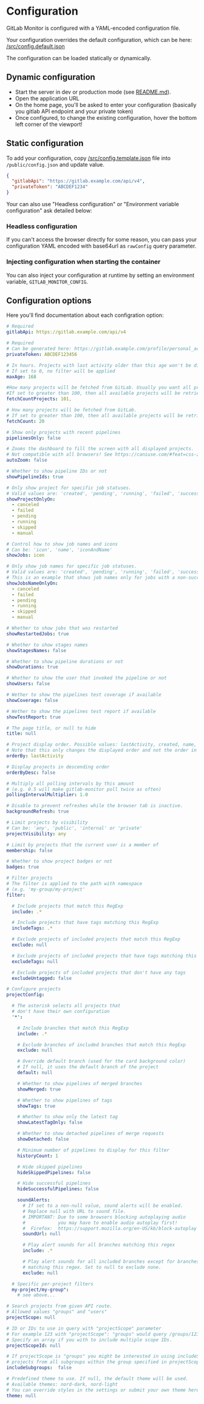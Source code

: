 # Configuration

GitLab Monitor is configured with a YAML-encoded configuration file.

Your configuration overrides the default configuration, which can be here: [/src/config.default.json](./src/config.default.json)

The configuration can be loaded statically or dynamically.


## Dynamic configuration

- Start the server in dev or production mode (see [README.md](./README.md)).
- Open the application URL
- On the home page, you'll be asked to enter your configuration (basically you gitlab API endpoint and your private token)
- Once configured, to change the existing configuration, hover the bottom left corner of the viewport!


## Static configuration

To add your configuration, copy [/src/config.template.json](./src/config.template.json) file into `/public/config.json` and update value.

```json
{
  "gitlabApi": "https://gitlab.example.com/api/v4",
  "privateToken": "ABCDEF1234"
}
```

Your can also use "Headless configuration" or "Environment variable configuration" ask detailed below:

### Headless configuration
If you can't access the browser directly for some reason, you can pass
your configuration YAML encoded with base64url as `rawConfig` query parameter.

### Injecting configuration when starting the container
You can also inject your configuration at runtime by setting an environment variable, `GITLAB_MONITOR_CONFIG`.

## Configuration options

Here you'll find documentation about each configration option:

```yaml
# Required
gitlabApi: https://gitlab.example.com/api/v4

# Required
# Can be generated here: https://gitlab.example.com/profile/personal_access_tokens At least api_read scope is needed
privateToken: ABCDEF123456

# In hours. Projects with last activity older than this age won't be displayed.
# If set to 0, no filter will be applied
maxAge: 168

#How many projects will be fetched from GitLab. Usually you want all projects under a user/group.
#If set to greater than 100, then all available projects will be retrieved (in batches of 100)
fetchCountProjects: 101,

# How many projects will be fetched from GitLab.
# If set to greater than 100, then all available projects will be retrieved (in batches of 100)
fetchCount: 20

# Show only projects with recent pipelines
pipelinesOnly: false

# Zooms the dashboard to fill the screen with all displayed projects.
# Not compatible with all browsers! See https://caniuse.com/#feat=css-zoom
autoZoom: false

# Whether to show pipeline IDs or not
showPipelineIds: true

# Only show project for specific job statuses.
# Valid values are: 'created', 'pending', 'running', 'failed', 'success', 'canceled', 'skipped' or 'manual'.
showProjectOnlyOn:
  - canceled
  - failed
  - pending
  - running
  - skipped
  - manual

# Control how to show job names and icons
# Can be: 'icon', 'name', 'iconAndName'
showJobs: icon

# Only show job names for specific job statuses.
# Valid values are: 'created', 'pending', 'running', 'failed', 'success', 'canceled', 'skipped' or 'manual'.
# This is an example that shows job names only for jobs with a non-success status:
showJobsNameOnlyOn:
  - canceled
  - failed
  - pending
  - running
  - skipped
  - manual

# Whether to show jobs that was restarted
showRestartedJobs: true

# Whether to show stages names
showStagesNames: false

# Whether to show pipeline durations or not
showDurations: true

# Whether to show the user that invoked the pipeline or not
showUsers: false

# Wether to show the pipelines test coverage if available
showCoverage: false

# Wether to show the pipelines test report if available
showTestReport: true

# The page title, or null to hide
title: null

# Project display order. Possible values: lastActivity, created, name, nameWithNamespace
# Note that this only changes the displayed order and not the order in which they will be fetched.
orderBy: lastActivity

# Display projects in descending order
orderByDesc: false

# Multiply all polling intervals by this amount
# (e.g. 0.5 will make gitlab-monitor poll twice as often)
pollingIntervalMultiplier: 1.0

# Disable to prevent refreshes while the browser tab is inactive.
backgroundRefresh: true

# Limit projects by visibility
# Can be: 'any', 'public', 'internal' or 'private'
projectVisibility: any

# Limit by projects that the current user is a member of
membership: false

# Whether to show project badges or not
badges: true

# Filter projects
# The filter is applied to the path with namespace
# (e.g. 'my-group/my-project'
filter:

  # Include projects that match this RegExp
  include: .*

  # Include projects that have tags matching this RegExp
  includeTags: .*

  # Exclude projects of included projects that match this RegExp
  exclude: null

  # Exclude projects of included projects that have tags matching this RegExp
  excludeTags: null

  # Exclude projects of included projects that don't have any tags
  excludeUntagged: false

# Configure projects
projectConfig:

  # The asterisk selects all projects that
  # don't have their own configuration
  '*':

    # Include branches that match this RegExp
    include: .*

    # Exclude branches of included branches that match this RegExp
    exclude: null

    # Override default branch (used for the card background color)
    # If null, it uses the default branch of the project
    default: null

    # Whether to show pipelines of merged branches
    showMerged: true

    # Whether to show pipelines of tags
    showTags: true

    # Whether to show only the latest tag
    showLatestTagOnly: false

    # Whether to show detached pipelines of merge requests
    showDetached: false

    # Minimum number of pipelines to display for this filter
    historyCount: 1

    # Hide skipped pipelines
    hideSkippedPipelines: false

    # Hide successful pipelines
    hideSuccessfulPipelines: false

    soundAlerts:
      # If set to a non-null value, sound alerts will be enabled.
      # Replace null with URL to sound file.
      # IMPORTANT: Due to some browsers blocking autoplaying audio
      #            you may have to enable audio autoplay first!
      #  Firefox:  https://support.mozilla.org/en-US/kb/block-autoplay
      soundUrl: null

      # Play alert sounds for all branches matching this regex
      include: .*

      # Play alert sounds for all included branches except for branches
      # matching this regex. Set to null to exclude none.
      exclude: null

  # Specific per-project filters
  my-project/my-group":
    # see above...

# Search projects from given API route.
# Allowed values "groups" and "users"
projectScope: null

# ID or IDs to use in query with "projectScope" parameter
# For example 123 with "projectScope": "groups" would query /groups/123/projects
# Specify an array if you with to include multiple scope IDs.
projectScopeId: null

# If projectScope is "groups" you might be interested in using includeSubgroups to include
# projects from all subgroups within the group specified in projectScopeId.
includeSubgroups:  false

# Predefined theme to use. If null, the default theme will be used.
# Available themes: nord-dark, nord-light
# You can override styles in the settings or submit your own theme here: https://git.io/JUOFb
theme: null
```

